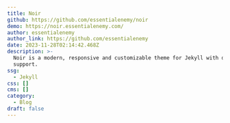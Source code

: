 ```yaml
---
title: Noir
github: https://github.com/essentialenemy/noir
demo: https://noir.essentialenemy.com/
author: essentialenemy
author_link: https://github.com/essentialenemy
date: 2023-11-28T02:14:42.468Z
description: >-
  Noir is a modern, responsive and customizable theme for Jekyll with dark mode
  support.
ssg:
  - Jekyll
css: []
cms: []
category:
  - Blog
draft: false
---
```

